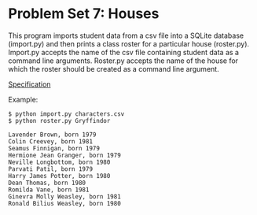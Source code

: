 # Problem Set 7: Houses
This program imports student data from a csv file into a SQLite database (import.py) and then prints a class roster for a particular house (roster.py).
Import.py accepts the name of the csv file containing student data as a command line arguments. Roster.py accepts the name of the house for which the roster should be created as a command line argument.

[Specification](https://cs50.harvard.edu/x/2020/psets/7/houses/)

Example:
````
$ python import.py characters.csv
$ python roster.py Gryffindor

Lavender Brown, born 1979
Colin Creevey, born 1981
Seamus Finnigan, born 1979
Hermione Jean Granger, born 1979
Neville Longbottom, born 1980
Parvati Patil, born 1979
Harry James Potter, born 1980
Dean Thomas, born 1980
Romilda Vane, born 1981
Ginevra Molly Weasley, born 1981
Ronald Bilius Weasley, born 1980
````
